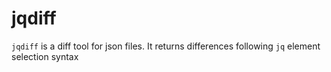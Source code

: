 # jqdiff
`jqdiff` is a diff tool for json files. It returns differences following `jq` element selection syntax
